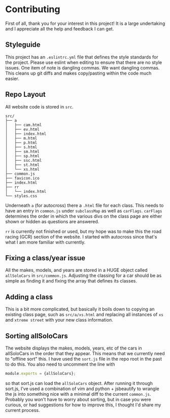 # Contributing
First of all, thank you for your interest in this project! It is a large undertaking and I appreciate
all the help and feedback I can get.

## Styleguide
This project has an `.eslintrc.yml` file that defines the style standards for the project. Please use
eslint when editing to ensure that there are no style issues.
One item of note is dangling commas. We want dangling commas. This cleans up git diffs and makes
copy/pasting within the code much easier.

## Repo Layout
All website code is stored in `src`.

```
src/
├── a
│   ├── cam.html
│   ├── ev.html
│   ├── index.html
│   ├── m.html
│   ├── p.html
│   ├── s.html
│   ├── sm.html
│   ├── sp.html
│   ├── ssc.html
│   ├── st.html
│   └── xs.html
├── common.js
├── favicon.ico
├── index.html
├── rr
│   └── index.html
└── styles.css
```

Underneath `a` (for autocross) there a `.html` file for each class. This needs to have an entry in
`common.js` under  `subclassMap` as well as `carFlags`. `carFlags` determines the order in which the
various divs on the class page are either shown or hidden as questions are answered.

`rr` is currently not finished or used, but my hope was to make this the road racing (GCR) section
of the website. I started with autocross since that's what I am more familiar with currently.

## Fixing a class/year issue
All the makes, models, and years are stored in a HUGE object called `allSoloCars` in `src/common.js`.
Adjusting the classing for a car should be as simple as finding it and fixing the array that defines
its classes.

## Adding a class
This is a bit more complicated, but basically it boils down to copying an existing class page, such
as `src/a/xs.html` and replacing all instances of `xs` and `xtreme street` with your new class
information.

## Sorting allSoloCars
The website displays the makes, models, years, etc of the cars in allSoloCars in the order that they
appear. This means that we currently need to "offline sort" this. I have used the `sort.js` file in
the repo root in the past to do this. You also need to uncomment the line with

```javascript
module.exports = {allSoloCars};
```

so that sort.js can load the `allSoloCars` object. After running it through sort.js, I've used a
combination of vim and python + jsbeautify to wrangle the js into something nice with a minimal diff
to the current `common.js`. Probably you won't have to worry about sorting, but in case you were
curious, or had suggestions for how to improve this, I thought I'd share my current process.
